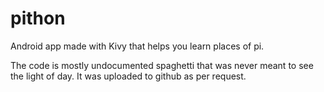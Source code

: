 # pithon
Android app made with Kivy that helps you learn places of pi.

The code is mostly undocumented spaghetti that was never meant to see the light of day. It was uploaded to github as per request.
